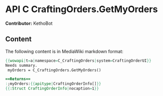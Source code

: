 # API C CraftingOrders.GetMyOrders

**Contributor:** KethoBot

## Content

The following content is in MediaWiki markdown format:

```mediawiki
{{wowapi|t=a|namespace=C_CraftingOrders|system=CraftingOrderUI}}
Needs summary.
 myOrders = C_CraftingOrders.GetMyOrders()

==Returns==
:;myOrders:{{apitype|CraftingOrderInfo[]}}
{{:Struct CraftingOrderInfo|nocaption=1}}
```